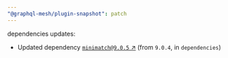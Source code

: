 ```yaml
---
"@graphql-mesh/plugin-snapshot": patch
---
```

dependencies updates:
  - Updated dependency [`minimatch@9.0.5` ↗︎](https://www.npmjs.com/package/minimatch/v/9.0.5) (from `9.0.4`, in `dependencies`)
